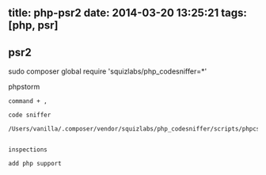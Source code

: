 title: php-psr2
date: 2014-03-20 13:25:21
tags: [php, psr]
---

## psr2

sudo composer global require 'squizlabs/php_codesniffer=*'


phpstorm

````
command + ,

code sniffer

/Users/vanilla/.composer/vendor/squizlabs/php_codesniffer/scripts/phpcs


inspections

add php support

````
